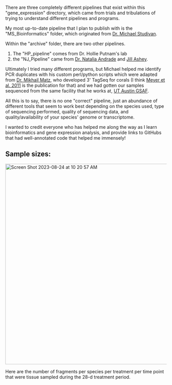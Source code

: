                                                                                                                                                                                                                                                                                                                                                                                                                                                                                                                               There are three completely different pipelines that exist within this "gene_expression" directory, which came from trials and tribulations of trying to understand different pipelines and programs.

My most up-to-date pipeline that I plan to publish with is the "MS_Bioinformatics" folder, which originated from [Dr. Michael Studivan](https://github.com/mstudiva). 

Within the "archive" folder, there are two other pipelines. 

1. The "HP_pipeline" comes from Dr. Hollie Putnam's lab
2. the "NJ_Pipeline" came from [Dr. Natalia Andrade](https://github.com/China2302) and [Jill Ashey](https://github.com/JillAshey).

Ultimately I tried many different programs, but Michael helped me identify PCR duplicates with his custom perl/python scripts which were adapted from [Dr. Mikhail Matz](https://github.com/z0on), who developed 3' TagSeq for corals (I think [Meyer et al. 2011](https://onlinelibrary.wiley.com/doi/10.1111/j.1365-294X.2011.05205.x) is the publication for that) and we had gotten our samples sequenced from the same facility that he works at, [UT Austin GSAF](https://wikis.utexas.edu/display/GSAF/About+Us). 


All this is to say, there is no one "correct" pipeline, just an abundance of different tools that seem to work best depending on the species used, type of sequencing performed, quality of sequencing data, and quality/availability of your species' genome or transcriptome. 

I wanted to credit everyone who has helped me along the way as I learn bioinformatics and gene expression analysis, and provide links to GitHubs that had well-annotated code that helped me immensely!

## Sample sizes:

<img width="625" alt="Screen Shot 2023-08-24 at 10 20 57 AM" src="https://github.com/ademerlis/temperaturevariability2023/assets/56000927/e20da2c1-454d-4f68-82d5-0b3786799dff">

Here are the number of fragments per species per treatment per time point that were tissue sampled during the 28-d treatment period.                                                                                                                                                                                                                                                                                                                                                                                                                                                                                                                                                                                                                                                                                                                                                                                                                                                                                                                                                                                                                                                                                                                                                                                                                                                                                                                                                                                                                                                                                 
